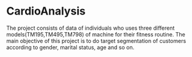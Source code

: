 # CardioAnalysis
The project consists of data of individuals who uses three different models(TM195,TM495,TM798) of machine for their fitness routine. The main objective of this project is to do target segmentation of customers according to gender, marital status, age and so on.
